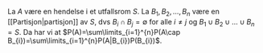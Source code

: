 La $A$ være en hendelse i et utfallsrom $S$. La $B_{1},B_{2},\ldots,B_{n}$ være en [[Partisjon|partisjon]] av $S$, dvs $B_{i}\cap B_{j}=\emptyset$ for alle $i\neq j$ og $B_{1}\cup B_{2}\cup\ldots \cup B_{n}=S$. Da har vi at $P(A)=\sum\limits_{i=1}^{n}P(A\cap B_{i})=\sum\limits_{i=1}^{n}P(A|B_{i})P(B_{i})$.